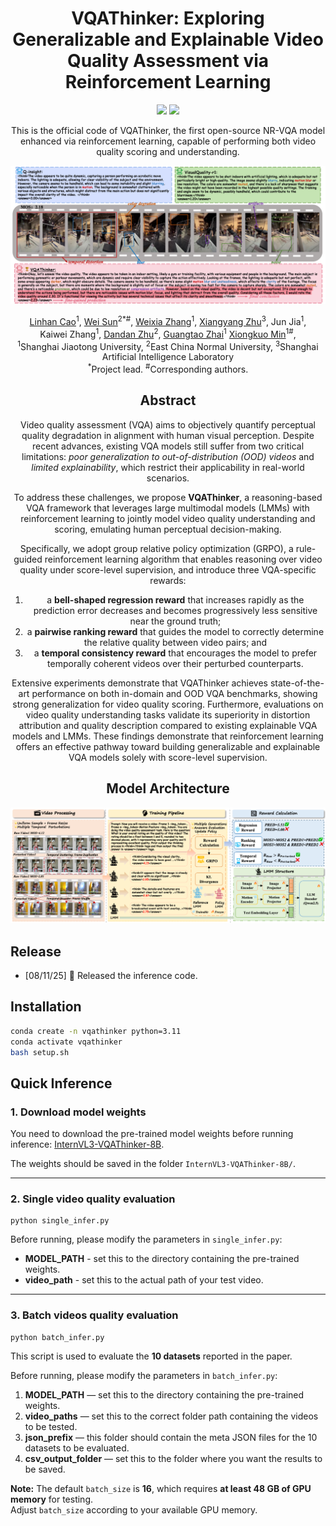 <div align="center">

# VQAThinker: Exploring Generalizable and Explainable Video Quality Assessment via Reinforcement Learning

 <div>
    <a href="https://arxiv.org/pdf/2508.06051"><img src="https://img.shields.io/badge/Arxiv-2411.03795-blue"/></a>
    <a href="https://huggingface.co/kkkkkklinhan/InternVL3-VQAThinker-8B"><img src="https://img.shields.io/badge/Model-Release-orange"></a>
   </div>


This is the official code of VQAThinker, the first open-source NR-VQA model enhanced via reinforcement learning, capable of performing both video quality scoring and understanding.

<p align="center">
    <img src="images/performance.png" style="max-width:100%; height:auto;">
</p>

  <div>
      <a href="https://scholar.google.com/citations?user=WmE6necAAAAJ&hl=zh-CN" target="_blank">Linhan Cao</a><sup>1</sup>,
      <a href="https://scholar.google.com/citations?hl=zh-CN&user=nDlEBJ8AAAAJ" target="_blank">Wei Sun</a><sup>2</sup><sup>*</sup><sup>#</sup>,
      <a href="https://scholar.google.com/citations?hl=zh-CN&user=KK2nLnQAAAAJ" target="_blank">Weixia Zhang</a><sup>1</sup>,
      <a href="https://scholar.google.com/citations?hl=zh-CN&user=k7YfbnEAAAAJ" target="_blank">Xiangyang Zhu</a><sup>3</sup>,
      Jun Jia<sup>1</sup>,
  </div>

<div>
      Kaiwei Zhang<sup>1</sup>,
      <a href="https://faculty.ecnu.edu.cn/_s47/zdd/list.psp" target="_blank">Dandan Zhu</a><sup>2</sup>,
      <a href="https://ee.sjtu.edu.cn/en/FacultyDetail.aspx?id=24&infoid=153&flag=153" target="_blank">Guangtao Zhai</a><sup>1</sup>
      <a href="https://scholar.google.com/citations?user=91sjuWIAAAAJ&hl=zh-CN&oi=ao" target="_blank">Xiongkuo Min</a><sup>1</sup><sup>#</sup>,
      
  </div>

  <div>
  <sup>1</sup>Shanghai Jiaotong University,  <sup>2</sup>East China Normal University, <sup>3</sup>Shanghai Artificial Intelligence Laboratory
       </div>   
<div>
<sup>*</sup>Project lead. <sup>#</sup>Corresponding authors. 

## Abstract
Video quality assessment (VQA) aims to objectively quantify perceptual quality degradation in alignment with human visual perception. Despite recent advances, existing VQA models still suffer from two critical limitations: *poor generalization to out-of-distribution (OOD) videos* and *limited explainability*, which restrict their applicability in real-world scenarios. 

To address these challenges, we propose **VQAThinker**, a reasoning-based VQA framework that leverages large multimodal models (LMMs) with reinforcement learning to jointly model video quality understanding and scoring, emulating human perceptual decision-making. 

Specifically, we adopt group relative policy optimization (GRPO), a rule-guided reinforcement learning algorithm that enables reasoning over video quality under score-level supervision, and introduce three VQA-specific rewards:  
1. a **bell-shaped regression reward** that increases rapidly as the prediction error decreases and becomes progressively less sensitive near the ground truth;  
2. a **pairwise ranking reward** that guides the model to correctly determine the relative quality between video pairs; and  
3. a **temporal consistency reward** that encourages the model to prefer temporally coherent videos over their perturbed counterparts.  

Extensive experiments demonstrate that VQAThinker achieves state-of-the-art performance on both in-domain and OOD VQA benchmarks, showing strong generalization for video quality scoring. Furthermore, evaluations on video quality understanding tasks validate its superiority in distortion attribution and quality description compared to existing explainable VQA models and LMMs. These findings demonstrate that reinforcement learning offers an effective pathway toward building generalizable and explainable VQA models solely with score-level supervision.

## Model Architecture

<p align="center">
    <img src="images/model.png" style="max-width:100%; height:auto;">
</p>


<div align="left">

## Release
- [08/11/25] 🤗 Released the inference code.


## Installation

```bash
conda create -n vqathinker python=3.11
conda activate vqathinker
bash setup.sh
```

## Quick Inference


### 1. Download model weights

You need to download the pre-trained model weights before running inference: [InternVL3-VQAThinker-8B](https://huggingface.co/kkkkkklinhan/InternVL3-VQAThinker-8B).


The weights should be saved in the folder `InternVL3-VQAThinker-8B/`.

---


### 2. Single video quality evaluation

```shell
python single_infer.py
```

Before running, please modify the parameters in `single_infer.py`:

- **MODEL_PATH** - set this to the directory containing the pre-trained weights.  
- **video_path** - set this to the actual path of your test video.

---


### 3. Batch videos quality evaluation

```shell
python batch_infer.py
```

This script is used to evaluate the **10 datasets** reported in the paper.

Before running, please modify the parameters in `batch_infer.py`:

1. **MODEL_PATH** — set this to the directory containing the pre-trained weights.  
2. **video_paths** — set this to the correct folder path containing the videos to be tested.  
3. **json_prefix** — this folder should contain the meta JSON files for the 10 datasets to be evaluated.  
4. **csv_output_folder** — set this to the folder where you want the results to be saved.  

**Note:** The default `batch_size` is **16**, which requires **at least 48 GB of GPU memory** for testing.  
Adjust `batch_size` according to your available GPU memory.


